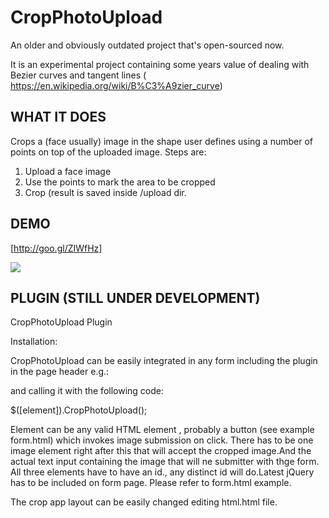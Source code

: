 # CropPhotoUpload

An older and obviously outdated project that's open-sourced now.

It is an experimental project containing some years value of dealing with Bezier curves and tangent lines ( https://en.wikipedia.org/wiki/B%C3%A9zier_curve) 

## WHAT IT DOES
Crops a (face usually) image in the shape user defines using a number of points on top of the uploaded image.
Steps are:
1. Upload a face image
2. Use the points to mark the area to be cropped
3. Crop (result is saved inside /upload dir.


## DEMO
[http://goo.gl/ZIWfHz]

![](https://netplayer.gr/images/webdev/model_screen.png)
## PLUGIN (STILL UNDER DEVELOPMENT)
CropPhotoUpload Plugin 

Installation:

CropPhotoUpload can be easily integrated in any form  including the plugin in the page header e.g.:

<script type="text/javascript" src="assets/js/CropPhotoUpload.js"></script>

and calling it with the following code:

$([element]).CropPhotoUpload();

Element can be any valid HTML element , probably a button (see example form.html) which invokes image submission on click.
There has to be one image element right after this that will accept the cropped image.And the actual text input containing the image that will ne submitter with thge form.
All three  elements have to have an id., any distinct id will do.Latest jQuery has to be included on form page.
Please refer to form.html example.

The crop app layout can be easily changed editing html.html file.

